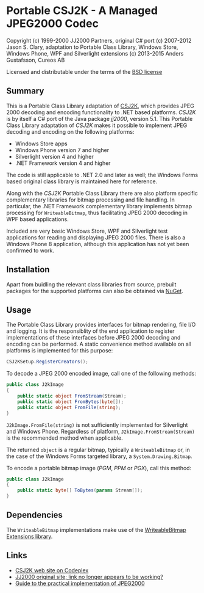 # Portable CSJ2K - A Managed JPEG2000 Codec

Copyright (c) 1999-2000 JJ2000 Partners, original C# port (c) 2007-2012 Jason S. Clary, adaptation to Portable Class Library, Windows Store, Windows Phone, WPF and Silverlight extensions (c) 2013-2015 Anders Gustafsson, Cureos AB   

Licensed and distributable under the terms of the [BSD license](http://www.opensource.org/licenses/bsd-license.php)

## Summary

This is a Portable Class Library adaptation of [CSJ2K](http://csj2k.codeplex.com/), which provides JPEG 2000 decoding and encoding functionality to .NET based platforms. *CSJ2K* is by itself a C# port of the Java 
package *jj2000*, version 5.1. This Portable Class Library adaptation of *CSJ2K* makes it possible to implement JPEG decoding and encoding on the following platforms:

* Windows Store apps
* Windows Phone version 7 and higher
* Silverlight version 4 and higher
* .NET Framework version 4 and higher

The code is still applicable to .NET 2.0 and later as well; the Windows Forms based original class library is maintained here for reference.

Along with the *CSJ2K* Portable Class Library there are also platform specific complementary libraries for bitmap processing and file handling. In particular, the .NET Framework complementary library implements bitmap processing
for `WriteableBitmap`, thus facilitating JPEG 2000 decoding in WPF based applications.

Included are very basic Windows Store, WPF and Silverlight test applications for reading and displaying JPEG 2000 files. There is also a Windows Phone 8 application, although this application has not yet been confirmed to work.

## Installation

Apart from buidling the relevant class libraries from source, prebuilt packages for the supported platforms can also be obtained via [NuGet](https://nuget.org/packages/CSJ2K/).

## Usage

The Portable Class Library provides interfaces for bitmap rendering, file I/O and logging. It is the responsiblity of the end application to register implementations of these interfaces before JPEG 2000 decoding and encoding
can be performed. A static convenience method available on all platforms is implemented for this purpose:

```csharp
CSJ2KSetup.RegisterCreators();
```

To decode a JPEG 2000 encoded image, call one of the following methods:

```csharp
public class J2kImage
{
	public static object FromStream(Stream);
	public static object FromBytes(byte[]);
	public static object FromFile(string);
}
```

`J2kImage.FromFile(string)` is not sufficiently implemented for Silverlight and Windows Phone. Regardless of platform, `J2kImage.FromStream(Stream)` is the recommended method when applicable.

The returned `object` is a regular bitmap, typically a `WriteableBitmap` or, in the case of the Windows Forms targeted library, a `System.Drawing.Bitmap`.

To encode a portable bitmap image (*PGM*, *PPM* or *PGX*), call this method:

```csharp
public class J2kImage
{
	public static byte[] ToBytes(params Stream[]);
}
```

## Dependencies

The `WriteableBitmap` implementations make use of the [WriteableBitmap Extensions library](http://writeablebitmapex.codeplex.com/).

## Links

* [CSJ2K web site on Codeplex](http://csj2k.codeplex.com/)
* [JJ2000 original site; link no longer appears to be working?](http://jj2000.epfl.ch/)
* [Guide to the practical implementation of JPEG2000](http://www.jpeg.org/jpeg2000guide/guide/contents.html)

